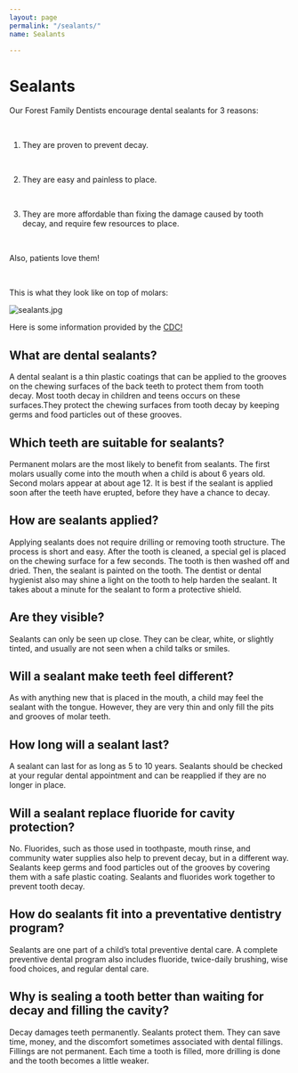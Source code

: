 ```yaml
---
layout: page
permalink: "/sealants/"
name: Sealants

---
```

# Sealants

Our Forest Family Dentists encourage dental sealants for 3 reasons:

​

1) They are proven to prevent decay.

​

2) They are easy and painless to place.

​

3) They are more affordable than fixing the damage caused by tooth decay, and require few resources to place.

​

Also, patients love them!

​

This is what they look like on top of molars:

![sealants.jpg](https://static.wixstatic.com/media/5d2140_12cc57af5df64b4ca5ca9d7a4420e6ae\~mv2.jpg/v1/fill/w_600,h_425,al_c,lg_1,q_80/sealants.webp)

Here is some information provided by the [CDC!](http://www.cdc.gov/oralhealth/publications/factsheets/sealants_faq.htm)

## What are dental sealants?

A dental sealant is a thin plastic coatings that can be applied to the grooves on the chewing surfaces of the back teeth to protect them from tooth decay. Most tooth decay in children and teens occurs on these surfaces.They protect the chewing surfaces from tooth decay by keeping germs and food particles out of these grooves.

## Which teeth are suitable for sealants?

Permanent molars are the most likely to benefit from sealants. The first molars usually come into the mouth when a child is about 6 years old. Second molars appear at about age 12. It is best if the sealant is applied soon after the teeth have erupted, before they have a chance to decay.

## How are sealants applied?

Applying sealants does not require drilling or removing tooth structure. The process is short and easy. After the tooth is cleaned, a special gel is placed on the chewing surface for a few seconds. The tooth is then washed off and dried. Then, the sealant is painted on the tooth. The dentist or dental hygienist also may shine a light on the tooth to help harden the sealant. It takes about a minute for the sealant to form a protective shield.

## Are they visible?

Sealants can only be seen up close. They can be clear, white, or slightly tinted, and usually are not seen when a child talks or smiles.

## Will a sealant make teeth feel different?

As with anything new that is placed in the mouth, a child may feel the sealant with the tongue. However, they are very thin and only fill the pits and grooves of molar teeth.

## How long will a sealant last?

A sealant can last for as long as 5 to 10 years. Sealants should be checked at your regular dental appointment and can be reapplied if they are no longer in place.

## Will a sealant replace fluoride for cavity protection?

No. Fluorides, such as those used in toothpaste, mouth rinse, and community water supplies also help to prevent decay, but in a different way. Sealants keep germs and food particles out of the grooves by covering them with a safe plastic coating. Sealants and fluorides work together to prevent tooth decay.

## How do sealants fit into a preventative dentistry program?

Sealants are one part of a child’s total preventive dental care. A complete preventive dental program also includes fluoride, twice-daily brushing, wise food choices, and regular dental care.

## Why is sealing a tooth better than waiting for decay and filling the cavity?

Decay damages teeth permanently. Sealants protect them. They can save time, money, and the discomfort sometimes associated with dental fillings. Fillings are not permanent. Each time a tooth is filled, more drilling is done and the tooth becomes a little weaker.